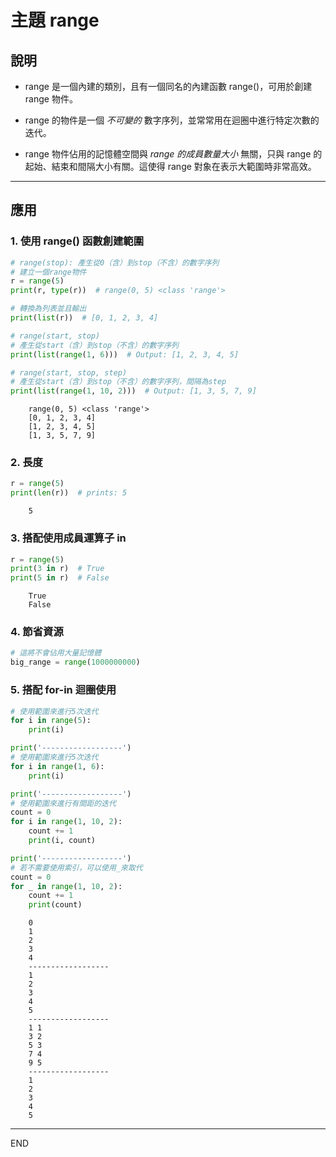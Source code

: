 # 主題 range 

## 說明

- range 是一個內建的類別，且有一個同名的內建函數 range()，可用於創建 range 物件。

- range 的物件是一個 *不可變的* 數字序列，並常常用在迴圈中進行特定次數的迭代。

- range 物件佔用的記憶體空間與 *range 的成員數量大小* 無關，只與 range 的起始、結束和間隔大小有關。這使得 range 對象在表示大範圍時非常高效。

---

## 應用

### 1. 使用 range() 函數創建範圍


```python
# range(stop): 產生從0（含）到stop（不含）的數字序列
# 建立一個range物件
r = range(5)
print(r, type(r))  # range(0, 5) <class 'range'>

# 轉換為列表並且輸出
print(list(r))  # [0, 1, 2, 3, 4]

# range(start, stop)
# 產生從start（含）到stop（不含）的數字序列
print(list(range(1, 6)))  # Output: [1, 2, 3, 4, 5]

# range(start, stop, step)
# 產生從start（含）到stop（不含）的數字序列，間隔為step
print(list(range(1, 10, 2)))  # Output: [1, 3, 5, 7, 9]

```
```
    range(0, 5) <class 'range'>
    [0, 1, 2, 3, 4]
    [1, 2, 3, 4, 5]
    [1, 3, 5, 7, 9]
```

### 2. 長度


```python
r = range(5)
print(len(r))  # prints: 5
```
```
    5
```

### 3. 搭配使用成員運算子 in


```python
r = range(5)
print(3 in r)  # True
print(5 in r)  # False
```
```
    True
    False
```

### 4. 節省資源


```python
# 這將不會佔用大量記憶體
big_range = range(1000000000)
```

### 5. 搭配 for-in 迴圈使用


```python
# 使用範圍來進行5次迭代
for i in range(5):
    print(i)

print('------------------')
# 使用範圍來進行5次迭代
for i in range(1, 6):
    print(i)

print('------------------')
# 使用範圍來進行有間距的迭代
count = 0
for i in range(1, 10, 2):
    count += 1
    print(i, count)

print('------------------')
# 若不需要使用索引，可以使用_來取代
count = 0
for _ in range(1, 10, 2):
    count += 1
    print(count)
```
```
    0
    1
    2
    3
    4
    ------------------
    1
    2
    3
    4
    5
    ------------------
    1 1
    3 2
    5 3
    7 4
    9 5
    ------------------
    1
    2
    3
    4
    5
```

---

END

